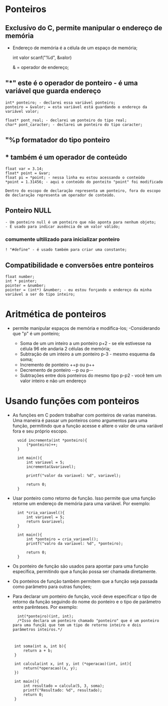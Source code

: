 # Ponteiros
## Exclusívo do C, permite manipular o endereço de memória
 - Endereço de memória é a célula de um espaço de memória;
 
    int valor
    scanf("%d", &valor) 
    
     & = operador de endereço;

## "*" este é o operador de ponteiro - é uma variável que guarda endereço

    int* ponteiro; - declarei essa variável ponteiro;
    ponteiro = &valor; = esta variável está guardando o endereço da variável valor;

    float* pont_real; - declarei um ponteiro do tipo real;
    char* pont_caracter; - declarei um ponteiro do tipo caracter;

## "%p formatador do tipo ponteiro
## * também é um operador de conteúdo

    float var = 3.14;
    float* point = &var;
    float pi = *point; - nessa linha eu estou acessando o conteúdo
    *point = 1.31456; - aqui o conteúdo do ponteito "point" foi modificado

    Dentro do escopo de declaração representa um ponteiro, fora do escopo de declaração representa um operador de conteúdo.

## Ponteiro NULL
    - Um ponteiro null é um ponteiro que não aponta para nenhum objeto;
    - É usado para indicar ausência de um valor válido;
### comumente ultilizado para inicializar ponteiro

    ! "#define" - é usado também para criar uma constante;

## Compatibilidade e conversões entre ponteiros
    
    float number; 
    int * pointer;
    pointer = &number;
    pointer = (int*) &number; - eu estou forçando o endereço da minha variável a ser do tipo inteiro;

# Aritmética de ponteiros
- permite manipular espaços de memória e modifica-los;
-Considerando que "p" é um ponteiro;


    - Soma de um um inteiro a um ponteiro
        p+2 - se ele estivesse na célula 96 ele andaria 2 células de memória;
    - Subtração de um inteiro a um ponteiro
        p-3 - mesmo esquema da soma;
    - Incremento de ponteiro
        ++p ou p++
    - Decremento de ponteiro
        --p ou p--
    - Subtrações entre dois ponteiros do mesmo tipo
     p-p2 - você tem um valor inteiro e não um endereço

# Usando funções com ponteiros
- As funções em C podem trabalhar com ponteiros de varias maneiras. Uma maneira é passar um ponteiros como argumentos para uma função, permitindo que a função acesse e altere o valor de uma variável fora e seu próprio escopo.

        void incrementa(int *ponteiro){
            (*ponteiro)++;
        }

        int main(){
            int variavel = 5;
            incrementa(&variavel);

            printf("valor da variavel: %d", variavel);

            return 0;
        }

- Usar ponteiro como retorno de função. Isso permite que uma função retorne um endereço de memória para uma variável. Por exemplo:

        int *cria_variavel(){
            int variavel = 5;
            return &variavel;
        }

        int main(){
            int *ponteiro = cria_variavel();
            printf("valro da variavel: %d", *ponteiro);

            return 0;
        }

- Os ponteiro de função são usados para apontar para uma função específica, permitindo que a função possa ser chamada diretamente.
- Os ponteiros de função também permitem que a função seja passada como parâmetro para outras funções;
- Para declarar um ponteiro de função, você deve especificar o tipo de retorno da função seguindo do nome do ponteiro e o tipo de parâmetro entre parênteses. Por exemplo:

        int(*ponteiro)(int, int);
        /*Isso declara um ponteiro chamado "ponteiro" que é um ponteiro para uma funçãi que tem um tipo de retorno inteiro e dois parâmetros inteiros.*/
#

        int soma(int a, int b){
            return a + b;
        }

        int calcula(int x, int y, int (*operacao)(int, int){
            return(*operacao)(x, y);
        })

        int main(){
            int resultado = calcula(5, 3, soma);
            printf("Resultado: %d", resultado);
            return 0;
        }

